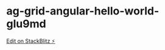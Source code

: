 # ag-grid-angular-hello-world-glu9md

[Edit on StackBlitz ⚡️](https://stackblitz.com/edit/ag-grid-angular-hello-world-glu9md)